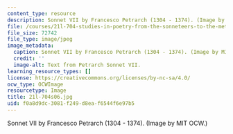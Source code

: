```yaml
---
content_type: resource
description: Sonnet VII by Francesco Petrarch (1304 - 1374). (Image by MIT OCW.)
file: /courses/21l-704-studies-in-poetry-from-the-sonneteers-to-the-metaphysicals-spring-2006/f0a8d9dc3081f249d8eaf6544f6e97b5_21l-704s06.jpg
file_size: 72742
file_type: image/jpeg
image_metadata:
  caption: Sonnet VII by Francesco Petrarch (1304 - 1374). (Image by MIT OpenCourseWare.)
  credit: ''
  image-alt: Text from Petrarch Sonnet VII.
learning_resource_types: []
license: https://creativecommons.org/licenses/by-nc-sa/4.0/
ocw_type: OCWImage
resourcetype: Image
title: 21l-704s06.jpg
uid: f0a8d9dc-3081-f249-d8ea-f6544f6e97b5
---
```

Sonnet VII by Francesco Petrarch (1304 - 1374). (Image by MIT OCW.)